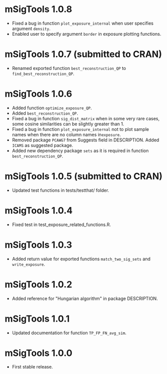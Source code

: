 # mSigTools 1.0.8
* Fixed a bug in function `plot_exposure_internal` when user specifies argument `density`.
* Enabled user to specify argument `border` in exposure plotting functions.

# mSigTools 1.0.7 (submitted to CRAN)
* Renamed exported function `best_reconstruction_QP` to `find_best_reconstruction_QP`.

# mSigTools 1.0.6
* Added function `optimize_exposure_QP`.
* Added `best_reconstruction_QP`.
* Fixed a bug in function `sig_dist_matrix` when in some very rare cases, some
  cosine similarities can be slightly greater than 1.
* Fixed a bug in function `plot_exposure_internal` not to plot sample names when
there are no column names in`exposure`.
* Removed package `PCAWG7` from Suggests field in DESCRIPTION. Added `ICAMS` as suggested package.
* Added new dependency package `sets` as it is required in function `best_reconstruction_QP`.

# mSigTools 1.0.5 (submitted to CRAN)
* Updated test functions in tests/testthat/ folder.

# mSigTools 1.0.4
* Fixed test in test_exposure_related_functions.R.

# mSigTools 1.0.3
* Added return value for exported functions `match_two_sig_sets` and
`write_exposure`.

# mSigTools 1.0.2
* Added reference for "Hungarian algorithm" in package DESCRIPTION.

# mSigTools 1.0.1
* Updated documentation for function `TP_FP_FN_avg_sim`.

# mSigTools 1.0.0
* First stable release.
